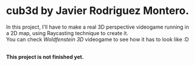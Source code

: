 # cub3d by Javier Rodriguez Montero.
In this project, I'll have to make a real 3D perspective videogame
running in a 2D map, using Raycasting technique to create it.
<br>You can check *Woldfenstein 3D* videogame to see how it has to
look like :D</br>

<br>**This project is not finished yet.**</br>
